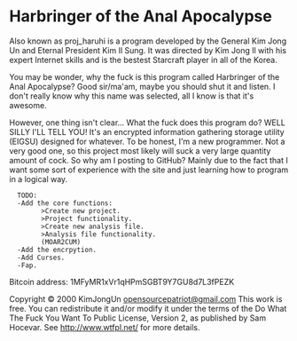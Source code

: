 Harbringer of the Anal Apocalypse
=================================

Also known as proj_haruhi is a program developed by the General Kim Jong Un and Eternal President Kim Il Sung. It was directed by Kim Jong Il with his expert Internet skills and is the bestest Starcraft player in all of the Korea.

You may be wonder, why the fuck is this program called Harbringer of the Anal Apocalypse? Good sir/ma'am, maybe you should shut it and listen.
I don't really know why this name was selected, all I know is that it's awesome.

However, one thing isn't clear... What the fuck does this program do? WELL SILLY I'LL TELL YOU! It's an encrypted information gathering storage utility (EIGSU) designed for whatever.
To be honest, I'm a new programmer. Not a very good one, so this project most likely will suck a very large quantity amount of cock.
So why am I posting to GitHub?
Mainly due to the fact that I want some sort of experience with the site and just learning how to program in a logical way.

      TODO:
      -Add the core functions:
            >Create new project.
            >Project functionality.
            >Create new analysis file.
            >Analysis file functionality.
            (MOAR2CUM)
      -Add the encrpytion.
      -Add Curses.
      -Fap.

Bitcoin address: 1MFyMR1xVr1qHPmSGBT9Y7GU8d7L3fPEZK

Copyright © 2000 KimJongUn opensourcepatriot@gmail.com
This work is free. You can redistribute it and/or modify it under the
terms of the Do What The Fuck You Want To Public License, Version 2,
as published by Sam Hocevar. See http://www.wtfpl.net/ for more details.
